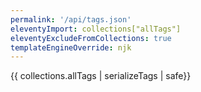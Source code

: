 ```yaml
---
permalink: '/api/tags.json'
eleventyImport: collections["allTags"]
eleventyExcludeFromCollections: true
templateEngineOverride: njk
---
```

{{ collections.allTags | serializeTags | safe}}
